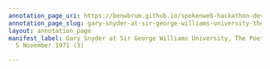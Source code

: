 ```yaml
---
annotation_page_uri: https://benwbrum.github.io/spokenweb-hackathon-development/annotations/gary-snyder-at-sir-george-williams-university-the-poetry-series-5-november-1971-3--canvas-1-audience.json
annotation_page_slug: gary-snyder-at-sir-george-williams-university-the-poetry-series-5-november-1971-3--canvas-1-audience
layout: annotation_page
manifest_label: Gary Snyder at Sir George Williams University, The Poetry Series,
  5 November 1971 (3)

---
```

